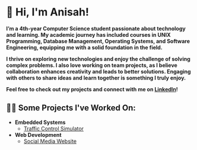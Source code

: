 <h1>👋 Hi, I'm Anisah!</h1>
<b>

I’m a 4th-year Computer Science student passionate about technology and learning. My academic journey has included courses in UNIX Programming, Database Management, Operating Systems, and Software Engineering, equipping me with a solid foundation in the field.

I thrive on exploring new technologies and enjoy the challenge of solving complex problems. I also love working on team projects, as I believe collaboration enhances creativity and leads to better solutions. Engaging with others to share ideas and learn together is something I truly enjoy.

Feel free to check out my projects and connect with me on [LinkedIn](https://www.linkedin.com/in/anisah-chowdhury)!
</b>

<h2>👨‍💻 Some Projects I've Worked On:</h2>

- <b>Embedded Systems</b>
  - [Traffic Control Simulator](https://github.com/AnisahC/Traffic_Light)<br>
- <b>Web Development</b>
  - [Social Media Website](https://github.com/AnisahC/social-media)
<!--
**joshmadakor1/joshmadakor1** is a ✨ _special_ ✨ repository because its `README.md` (this file) appears on your GitHub profile.

Here are some ideas to get you started:

- 🔭 I’m currently working on ...
- 🌱 I’m currently learning ...
- 👯 I’m looking to collaborate on ...
- 🤔 I’m looking for help with ...
- 💬 Ask me about ...
- 📫 How to reach me: ...
- 😄 Pronouns: ...
- ⚡ Fun fact: ...
-->
